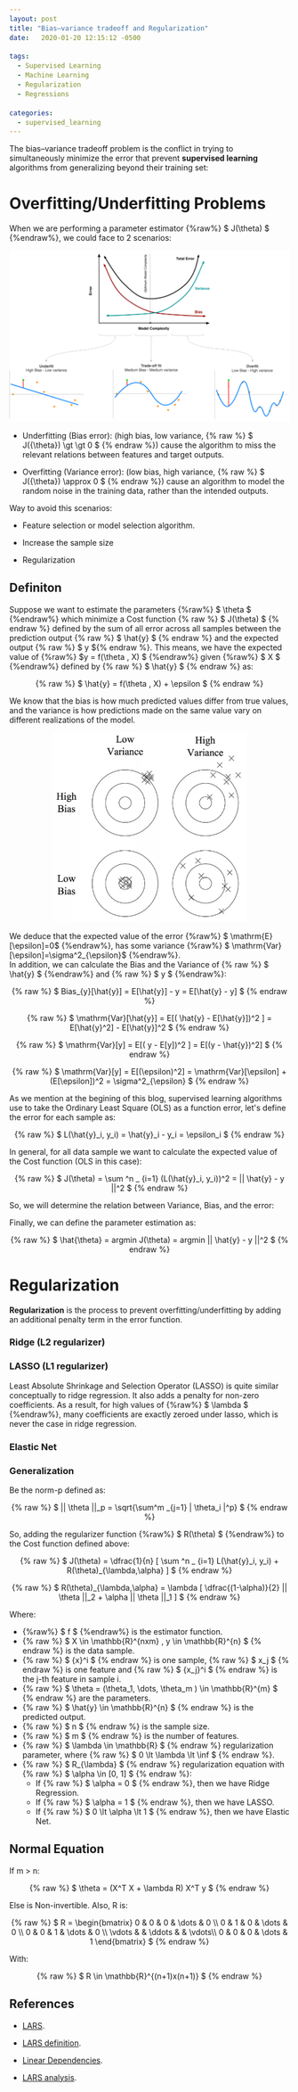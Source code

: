 ```yaml
---
layout: post
title: "Bias–variance tradeoff and Regularization"
date:   2020-01-20 12:15:12 -0500

tags:
  - Supervised Learning
  - Machine Learning
  - Regularization
  - Regressions

categories:
  - supervised_learning
---
```


The bias–variance tradeoff problem is the conflict in trying to simultaneously minimize the error that prevent **supervised learning** algorithms from generalizing beyond their training set:

# Overfitting/Underfitting Problems

When we are performing a parameter estimator {%raw%} $ J(\theta) $ {%endraw%}, we could face to 2 scenarios:

<p align="center">
  <img src="/assets/ml/regularization/fit_model.png">
</p>

* Underfitting (Bias error): (high bias, low variance, {% raw %} $ J({\theta}) \gt \gt 0 $ {% endraw %}) cause the algorithm to miss the relevant relations between features and target outputs.

* Overfitting (Variance error): (low bias, high variance, {% raw %} $ J({\theta}) \approx 0 $ {% endraw %}) cause an algorithm to model the random noise in the training data, rather than the intended outputs.

Way to avoid this scenarios:

* Feature selection or model selection algorithm.

* Increase the sample size

* Regularization

## Definiton

Suppose we want to estimate the parameters {%raw%} $ \theta $ {%endraw%} which minimize a Cost function {% raw %} $ J(\theta) $ {% endraw %} defined by the sum of all error across all samples between the prediction output {% raw %} $ \hat{y} $ {% endraw %} and the expected output {% raw %} $ y ${% endraw %}. This means, we have the expected value of {%raw%} $y = f(\theta , X) $ {%endraw%} given {%raw%} $ X $ {%endraw%} defined by {% raw %} $ \hat{y} $ {% endraw %} as:

<p align="center">
{% raw %}
  $
  \hat{y} = f(\theta , X) + \epsilon
  $
{% endraw %}
</p>

We know that the bias is how much predicted values differ from true values, and the variance is how predictions made on the same value vary on different realizations of the model.

<p align="center">
  <img src="/assets/ml/regularization/bias-variance-tradeoff.png" style="widht:340px;height:340px">
</p>

We deduce that the expected value of the error {%raw%} $ \mathrm{E}[\epsilon]=0$ {%endraw%}, has some variance {%raw%} $ \mathrm{Var}[\epsilon]=\sigma^2_{\epsilon}$ {%endraw%}.  
In addition, we can calculate the Bias and the Variance of {% raw %} $ \hat{y} $ {%endraw%} and {% raw %} $ y $ {%endraw%}:

<p align="center">
{% raw %}
  $
  Bias_{y}[\hat{y}] = E[\hat{y}] - y = E[\hat{y} - y]
  $
{% endraw %}
</p>
<p align="center">
{% raw %}
  $
  \mathrm{Var}[\hat{y}] = E[( \hat{y} - E[\hat{y}])^2 ] = E[\hat{y}^2] - E[\hat{y}]^2
  $
{% endraw %}
</p>
<p align="center">
{% raw %}
  $
  \mathrm{Var}[y] = E[( y - E[y])^2 ] = E[(y - \hat{y})^2]
  $
{% endraw %}
</p>
<p align="center">
{% raw %}
  $
  \mathrm{Var}[y] = E[(\epsilon)^2] = \mathrm{Var}[\epsilon] + (E[\epsilon])^2 = \sigma^2_{\epsilon}
  $
{% endraw %}
</p>

As we mention at the begining of this blog, supervised learning algorithms use to take the Ordinary Least Square (OLS) as a function error, let's define the error for each sample as:

<p align="center">
{% raw %}
  $
  L(\hat{y}_i, y_i) = \hat{y}_i - y_i = \epsilon_i
  $
{% endraw %}
</p>

In general, for all data sample we want to calculate the expected value of the Cost function (OLS in this case):

<p align="center">
{% raw %}
  $
  J(\theta) = \sum ^n _ {i=1} (L(\hat{y}_i, y_i))^2 = || \hat{y} - y ||^2
  $
{% endraw %}
</p>

So, we will determine the relation between Variance, Bias, and the error:



Finally, we can define the parameter estimation as:

<p align="center">
{% raw %}
  $
  \hat{\theta} = argmin J(\theta) = argmin || \hat{y} - y ||^2
  $
{% endraw %}
</p>

# Regularization

**Regularization** is the process to prevent overfitting/underfitting by adding an additional penalty term in the error function.

### Ridge (L2 regularizer)



### LASSO (L1 regularizer)

Least Absolute Shrinkage and Selection Operator (LASSO) is quite similar conceptually to ridge regression. It also adds a penalty for non-zero coefficients. As a result, for high values of {%raw%} $ \lambda $ {%endraw%}, many coefficients are exactly zeroed under lasso, which is never the case in ridge regression.


### Elastic Net

### Generalization 

Be the norm-p defined as:

<p align="center">
{% raw %}
  $ || \theta ||_p = \sqrt{\sum^m _{j=1} | \theta_i |^p} $
{% endraw %}
</p>

So, adding the regularizer function {%raw%} $ R(\theta) $ {%endraw%} to the Cost function defined above:

<p align="center">
{% raw %}
  $ J(\theta) = \dfrac{1}{n} [ \sum ^n _ {i=1} L(\hat{y}_i, y_i) + R(\theta)_{\lambda,\alpha} ] $
{% endraw %}
</p>

<p align="center">
{% raw %}
  $ R(\theta)_{\lambda,\alpha} = \lambda [ \dfrac{(1-\alpha)}{2} || \theta ||_2 + \alpha || \theta ||_1 ] $
{% endraw %}
</p>

Where:
 * {%raw%} $ f $ {%endraw%} is the estimator function.
 * {% raw %} $ X \in \mathbb{R}^{nxm} , y \in \mathbb{R}^{n} $ {% endraw %} is the data sample.
 * {% raw %} $ {x}^i $ {% endraw %} is one sample, {% raw %} $ x_j $ {% endraw %} is one feature and {% raw %} $ {x_j}^i $ {% endraw %} is the j-th feature in sample i.
 * {% raw %} $ \theta = (\theta_1, \dots, \theta_m ) \in \mathbb{R}^{m} $ {% endraw %} are the parameters.
 * {% raw %} $ \hat{y} \in \mathbb{R}^{n} $ {% endraw %} is the predicted output.
 * {% raw %} $ n $ {% endraw %} is the sample size.
 * {% raw %} $ m $ {% endraw %} is the number of features.
 * {% raw %} $ \lambda \in \mathbb{R} $ {% endraw %} regularization parameter, where {% raw %} $ 0 \lt \lambda \lt \inf $ {% endraw %}.  
 * {% raw %} $ R_{\lambda} $ {% endraw %} regularization equation with {% raw %} $ \alpha \in [0, 1] $ {% endraw %}:
    * If {% raw %} $ \alpha = 0 $ {% endraw %}, then we have Ridge Regression.
    * If {% raw %} $ \alpha = 1 $ {% endraw %}, then we have LASSO.
    * If {% raw %} $ 0 \lt \alpha \lt 1 $ {% endraw %}, then we have Elastic Net.

## Normal Equation

If m > n:

<p align="center">
{% raw %}
  $ \theta = (X^T X + \lambda R) X^T y $
{% endraw %}
</p>

Else is Non-invertible. Also, R is:

<p align="center">
{% raw %}
  $
  R = \begin{bmatrix}
    0  & 0 & 0 & \dots & 0 \\
    0  & 1 & 0 & \dots & 0 \\
    0  & 0 & 1 & \dots & 0 \\
    \vdots & & \ddots & & \vdots\\
    0  & 0 & 0 & \dots & 1
    \end{bmatrix}
  $
{% endraw %}
</p>

With:

<p align="center">
{% raw %}
  $
  R \in \mathbb{R}^{(n+1)x(n+1)}
  $
{% endraw %}
</p>

## References

* [LARS](https://web.stanford.edu/~hastie/Papers/LARS/LeastAngle_2002.pdf).

* [LARS definition](http://www.cis.hut.fi/Opinnot/T-61.6040/presentations_s06/LARS.pdf).

* [Linear Dependencies](https://www.researchgate.net/profile/Jaakko_Hollmen/publication/228752004_Learning_linear_dependency_trees_from_multivariate_time-series_data/links/0fcfd5089400ff2177000000/Learning-linear-dependency-trees-from-multivariate-time-series-data.pdf).

* [LARS analysis](https://arxiv.org/pdf/math/0406456.pdf).



